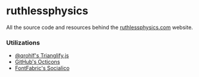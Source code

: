 ruthlessphysics
===============

All the source code and resources behind the [ruthlessphysics.com](http://ruthlessphysics.com/) website.

<h3>Utilizations</h3>
<ul>
<li><a href="http://qrohlf.com/trianglify/">@qrohlf's Trianglify.js</a></li>
<li><a href="https://octicons.github.com/">GitHub's Octicons</a></li>
<li><a href="http://fontfabric.com/social-media-icons-pack/">FontFabric's Socialico</a></li>
</ul>
